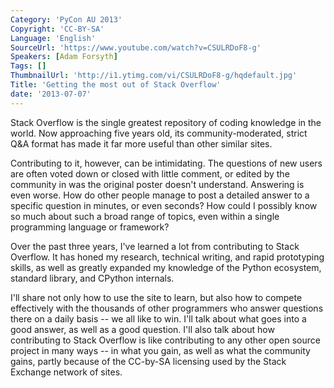 ```yaml
---
Category: 'PyCon AU 2013'
Copyright: 'CC-BY-SA'
Language: 'English'
SourceUrl: 'https://www.youtube.com/watch?v=CSULRDoF8-g'
Speakers: [Adam Forsyth]
Tags: []
ThumbnailUrl: 'http://i1.ytimg.com/vi/CSULRDoF8-g/hqdefault.jpg'
Title: 'Getting the most out of Stack Overflow'
date: '2013-07-07'
---
```

Stack Overflow is the single greatest repository of coding knowledge in the world. Now approaching five years old, its community-moderated, strict Q&A format has made it far more useful than other similar sites.

Contributing to it, however, can be intimidating. The questions of new users are often voted down or closed with little comment, or edited by the community in was the original poster doesn't understand. Answering is even worse. How do other people manage to post a detailed answer to a specific question in minutes, or even seconds? How could I possibly know so much about such a broad range of topics, even within a single programming language or framework?

Over the past three years, I've learned a lot from contributing to Stack Overflow. It has honed my research, technical writing, and rapid prototyping skills, as well as greatly expanded my knowledge of the Python ecosystem, standard library, and CPython internals.

I'll share not only how to use the site to learn, but also how to compete effectively with the thousands of other programmers who answer questions there on a daily basis -- we all like to win. I'll talk about what goes into a good answer, as well as a good question. I'll also talk about how contributing to Stack Overflow is like contributing to any other open source project in many ways -- in what you gain, as well as what the community gains, partly because of the CC-by-SA licensing used by the Stack Exchange network of sites.
